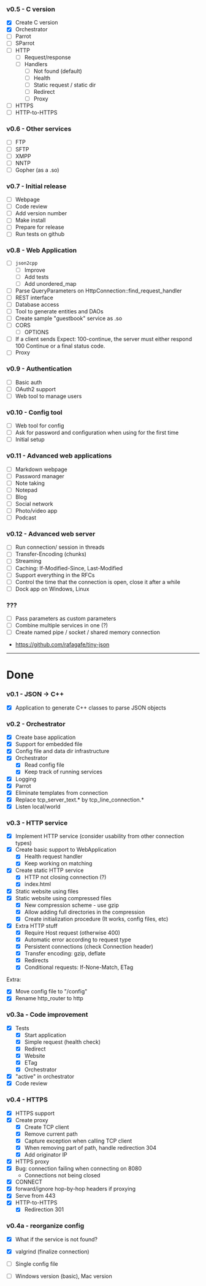 ### v0.5 - C version

- [x] Create C version
- [x] Orchestrator
- [ ] Parrot
- [ ] SParrot
- [ ] HTTP
  - [ ] Request/response
  - [ ] Handlers
    - [ ] Not found (default)
    - [ ] Health
    - [ ] Static request / static dir
    - [ ] Redirect
    - [ ] Proxy
- [ ] HTTPS
- [ ] HTTP-to-HTTPS

### v0.6 - Other services

- [ ] FTP
- [ ] SFTP
- [ ] XMPP
- [ ] NNTP
- [ ] Gopher (as a .so)

### v0.7 - Initial release

- [ ] Webpage
- [ ] Code review
- [ ] Add version number
- [ ] Make install
- [ ] Prepare for release
- [ ] Run tests on github

### v0.8 - Web Application

- [ ] `json2cpp`
  - [ ] Improve
  - [ ] Add tests
  - [ ] Add unordered_map
- [ ] Parse QueryParameters on HttpConnection::find_request_handler
- [ ] REST interface
- [ ] Database access
- [ ] Tool to generate entities and DAOs
- [ ] Create sample "guestbook" service as .so
- [ ] CORS
  - [ ] OPTIONS
- [ ] If a client sends Expect: 100-continue, the server must either respond 100 Continue or a final status code.
- [ ] Proxy

### v0.9 - Authentication

- [ ] Basic auth
- [ ] OAuth2 support
- [ ] Web tool to manage users

### v0.10 - Config tool

- [ ] Web tool for config
- [ ] Ask for password and configuration when using for the first time
- [ ] Initial setup

### v0.11 - Advanced web applications

- [ ] Markdown webpage
- [ ] Password manager
- [ ] Note taking
- [ ] Notepad
- [ ] Blog
- [ ] Social network
- [ ] Photo/video app
- [ ] Podcast

### v0.12 - Advanced web server
- [ ] Run connection/ session in threads
- [ ] Transfer-Encoding (chunks)
- [ ] Streaming
- [ ] Caching: If-Modified-Since, Last-Modified
- [ ] Support everything in the RFCs
- [ ] Control the time that the connection is open, close it after a while
- [ ] Dock app on Windows, Linux

### ???

- [ ] Pass parameters as custom parameters
- [ ] Combine multiple services in one (?)
- [ ] Create named pipe / socket / shared memory connection

- https://github.com/rafagafe/tiny-json


--------------------------------------------------------------------------------------------------------------

# Done

### v0.1 - JSON -> C++

- [x] Application to generate C++ classes to parse JSON objects

### v0.2 - Orchestrator

- [x] Create base application
- [x] Support for embedded file
- [x] Config file and data dir infrastructure
- [x] Orchestrator
  - [x] Read config file
  - [x] Keep track of running services
- [x] Logging
- [x] Parrot
- [x] Eliminate templates from connection
- [x] Replace tcp_server_text.* by tcp_line_connection.*
- [x] Listen local/world

### v0.3 - HTTP service

- [x] Implement HTTP service (consider usability from other connection types)
- [x] Create basic support to WebApplication
  - [x] Health request handler
  - [x] Keep working on matching
- [x] Create static HTTP service
  - [x] HTTP not closing connection (?)
  - [x] index.html
- [x] Static website using files
- [x] Static website using compressed files
  - [x] New compression scheme - use gzip
  - [x] Allow adding full directories in the compression
  - [x] Create initialization procedure (It works, config files, etc)
- [x] Extra HTTP stuff
  - [x] Require Host request (otherwise 400)
  - [x] Automatic error according to request type
  - [x] Persistent connections (check Connection header)
  - [x] Transfer encoding: gzip, deflate
  - [x] Redirects
  - [x] Conditional requests: If-None-Match, ETag

Extra:
- [x] Move config file to "/config"
- [x] Rename http_router to http

### v0.3a - Code improvement

- [x] Tests
  - [x] Start application
  - [x] Simple request (health check)
  - [x] Redirect
  - [x] Website
  - [x] ETag
  - [x] Orchestrator
- [x] "active" in orchestrator
- [x] Code review

### v0.4 - HTTPS

- [x] HTTPS support
- [x] Create proxy
  - [x] Create TCP client
  - [x] Remove current path
  - [x] Capture exception when calling TCP client
  - [x] When removing part of path, handle redirection 304
  - [x] Add originator IP
- [x] HTTPS proxy
- [x] Bug: connection failing when connecting on 8080
  - Connections not being closed
- [x] CONNECT
- [x] forward/ignore hop-by-hop headers if proxying
- [x] Serve from 443
- [x] HTTP-to-HTTPS
  - [x] Redirection 301

### v0.4a - reorganize config

- [x] What if the service is not found?
- [x] valgrind (finalize connection)
- [ ] Single config file
- [ ] Windows version (basic), Mac version

